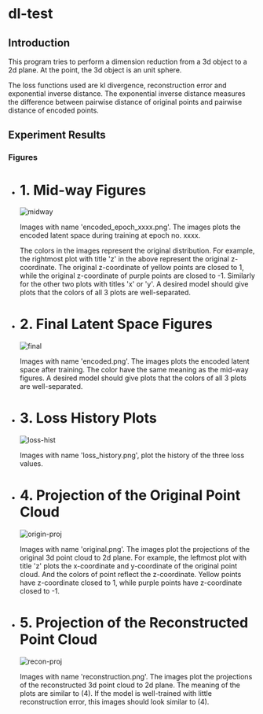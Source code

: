 # dl-test

## Introduction
  This program tries to perform a dimension reduction from a 3d object to a 2d plane.
  At the point, the 3d object is an unit sphere.

  The loss functions used are kl divergence, reconstruction error and exponential inverse distance.
  The exponential inverse distance measures the difference between pairwise distance of original points and pairwise distance of encoded points.

## Experiment Results

### Figures

- # 1. Mid-way Figures

    ![midway](https://github.com/tom-lai0/dl-test/blob/main/experiment_1/encoded_epoch_500.png)
    
    Images with name 'encoded_epoch_xxxx.png'.
    The images plots the encoded latent space during training at epoch no. xxxx.

    The colors in the images represent the original distribution.
    For example, the rightmost plot with title 'z' in the above represent the original z-coordinate.
    The original z-coordinate of yellow points are closed to 1, while the original z-coordinate of purple points are closed to -1.
    Similarly for the other two plots with titles 'x' or 'y'.
    A desired model should give plots that the colors of all 3 plots are well-separated.


- # 2. Final Latent Space Figures

    ![final](https://github.com/tom-lai0/dl-test/blob/main/experiment_1/encoded.png)

    Images with name 'encoded.png'.
    The images plots the encoded latent space after training.
    The color have the same meaning as the mid-way figures.
    A desired model should give plots that the colors of all 3 plots are well-separated.

- # 3. Loss History Plots

    ![loss-hist](https://github.com/tom-lai0/dl-test/blob/main/experiment_1/loss_history.png)

    Images with name 'loss_history.png', plot the history of the three loss values.

- # 4. Projection of the Original Point Cloud
    
    ![origin-proj](https://github.com/tom-lai0/dl-test/blob/main/experiment_1/original.png)

    Images with name 'original.png'.
    The images plot the projections of the original 3d point cloud to 2d plane.
    For example, the leftmost plot with title 'z' plots the x-coordinate and y-coordinate of the original point cloud. And the colors of point reflect the z-coordinate. Yellow points have z-coordinate closed to 1, while purple points have z-coordinate closed to -1.

- # 5. Projection of the Reconstructed Point Cloud

    ![recon-proj](https://github.com/tom-lai0/dl-test/blob/main/experiment_1/reconstruction.png)

    Images with name 'reconstruction.png'.
    The images plot the projections of the reconstructed 3d point cloud to 2d plane.
    The meaning of the plots are similar to (4). 
    If the model is well-trained with little reconstruction error, this images should look similar to (4).



    
    



